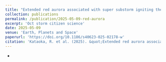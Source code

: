 ```yaml
---
title: "Extended red aurora associated with super substorm igniting the October 10, 2024 magnetic storm as revealed by citizen science"
collection: publications
permalink: /publication/2025-05-09-red-aurora
excerpt: 'Oct storm citizen science'
date: 2025-05-09
venue: 'Earth, Planets and Space'
paperurl: 'https://doi.org/10.1186/s40623-025-02178-w'
citation: 'Kataoka, R. et al. (2025). &quot;Extended red aurora associated with super substorm igniting the October 10, 2024 magnetic storm as revealed by citizen science&quot; <i>Earth, Planets and Space</i>. 77, 64'
---
```


*
